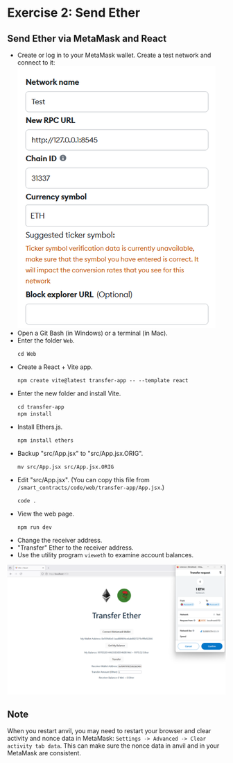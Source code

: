 # Exercise 2: Send Ether

## Send Ether via MetaMask and React
+ Create or log in to your MetaMask wallet. Create a test network and connect to it:
  ![image](/smart_contracts/image/testnet.png)
+ Open a Git Bash (in Windows) or a terminal (in Mac).
+ Enter the folder `Web`.
  ```
  cd Web
  ```
+ Create a React + Vite app.
  ```
  npm create vite@latest transfer-app -- --template react
  ```
+ Enter the new folder and install Vite.
  ```
  cd transfer-app
  npm install
  ```
+ Install Ethers.js.
  ```
  npm install ethers
  ```
+ Backup "src/App.jsx" to "src/App.jsx.ORIG".
  ```
  mv src/App.jsx src/App.jsx.ORIG
  ```
+ Edit "src/App.jsx".
  (You can copy this file from `/smart_contracts/code/web/transfer-app/App.jsx`.)
  ```
  code .
  ```
+ View the web page.
  ```
  npm run dev
  ```
+ Change the receiver address.
+ "Transfer" Ether to the receiver address.
+ Use the utility program `vieweth` to examine account balances.

![image](/smart_contracts/image/transfer.png)

## Note
When you restart anvil, you may need to restart your browser and clear activity and nonce data in MetaMask: `Settings -> Advanced -> Clear activity tab data`. This can make sure the nonce data in anvil and in your MetaMask are consistent.
